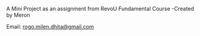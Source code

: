 A Mini Project as an assignment from RevoU Fundamental Course
-Created by Meron

Email: rogo.milen.dhita@gmail.com
